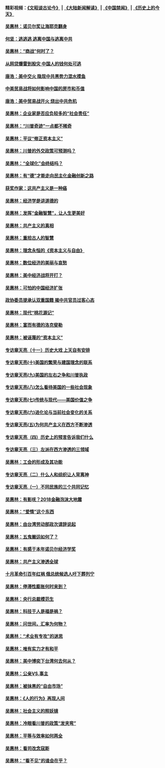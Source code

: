 #### 精彩视频：[《文昭谈古论今》](https://github.com/gfw-breaker/wenzhao/blob/master/README.md?t=12170331) | [《大陆新闻解读》](https://github.com/gfw-breaker/ntdtv-comedy/blob/master/README.md?t=12170331) | [《中国禁闻》](https://github.com/gfw-breaker/ntdtv-news/blob/master/README.md?t=12170331) | [《历史上的今天》](https://github.com/gfw-breaker/today-in-history/blob/master/README.md?t=12170331) 

#### [吴惠林：诺贝尔奖让海耶克翻身](../pages/nsc423/n10890049.md?t=12170331) 

#### [何坚：逃逃逃 逃离中国与逃离中共](../pages/nsc423/n10592891.md?t=12170331) 

#### [吴惠林：“商战”何时了？](../pages/nsc423/n10573558.md?t=12170331) 

#### [从网贷爆雷到股灾 中国人的钱何处可逃](../pages/nsc423/n10572800.md?t=12170331) 

#### [唐浩：美中交火 隐现中共黑势力混水摸鱼](../pages/nsc423/n10544040.md?t=12170331) 

#### [中美贸易战将如何影响中国的房市和币值](../pages/nsc423/n10543697.md?t=12170331) 

#### [唐浩：美中贸易战开火 烧出中共危机](../pages/nsc423/n10540126.md?t=12170331) 

#### [吴惠林：企业家是否应负较多的“社会责任”](../pages/nsc423/n10535022.md?t=12170331) 

#### [吴惠林：“川普奇迹”一点都不稀奇](../pages/nsc423/n10512808.md?t=12170331) 

#### [吴惠林：平议“修正资本主义”](../pages/nsc423/n10495724.md?t=12170331) 

#### [吴惠林：川普的外交政策可预测吗？](../pages/nsc423/n10462387.md?t=12170331) 

#### [吴惠林：“全球化”会终结吗？](../pages/nsc423/n10452838.md?t=12170331) 

#### [吴惠林：有“德”才能走向民主化金融创新之路](../pages/nsc423/n10432292.md?t=12170331) 

#### [获奖作家：这共产主义是一种癌](../pages/nsc423/n10431541.md?t=12170331) 

#### [吴惠林：经济学是讲道德的](../pages/nsc423/n10398014.md?t=12170331) 

#### [吴惠林：发挥“金融智慧”，让人生更美好](../pages/nsc423/n10375019.md?t=12170331) 

#### [吴惠林：共产主义的真相](../pages/nsc423/n10351394.md?t=12170331) 

#### [吴惠林：重拾古人的智慧](../pages/nsc423/n10337691.md?t=12170331) 

#### [吴惠林：理念永恒的《资本主义与自由》](../pages/nsc423/n10316274.md?t=12170331) 

#### [吴惠林：数位经济的美丽与哀愁](../pages/nsc423/n10292946.md?t=12170331) 

#### [吴惠林：美中经济战将开打？](../pages/nsc423/n10258825.md?t=12170331) 

#### [吴惠林：可怕的中国经济扩张](../pages/nsc423/n10219147.md?t=12170331) 

#### [政协委员提承认双重国籍 揭中共官员过客心态](../pages/nsc423/n10208809.md?t=12170331) 

#### [吴惠林：现代“桃花源记”](../pages/nsc423/n10185234.md?t=12170331) 

#### [吴惠林：富而有德的洛克斐勒](../pages/nsc423/n10142264.md?t=12170331) 

#### [吴惠林：被诬蔑的“资本主义”](../pages/nsc423/n10124816.md?t=12170331) 

#### [专访章天亮（十一）历史大戏 上天自有安排](../pages/nsc423/n10094905.md?t=12170331) 

#### [专访章天亮(十)美国的繁荣与建国理念的联系](../pages/nsc423/n10094899.md?t=12170331) 

#### [专访章天亮(九)美国的左右之争和川普执政](../pages/nsc423/n10094889.md?t=12170331) 

#### [专访章天亮(八)怎么看待美国的一些社会现象](../pages/nsc423/n10094857.md?t=12170331) 

#### [专访章天亮(七)传统与现代——美国价值之争](../pages/nsc423/n10093140.md?t=12170331) 

#### [专访章天亮(六)进化论与当前社会变化的关系](../pages/nsc423/n10092036.md?t=12170331) 

#### [专访章天亮(五)为何共产主义在西方不断渗透](../pages/nsc423/n10083620.md?t=12170331) 

#### [专访章天亮（四）历史上的预言告诉我们什么](../pages/nsc423/n10083606.md?t=12170331) 

#### [专访章天亮（三）左派在西方渗透的三领域](../pages/nsc423/n10081115.md?t=12170331) 

#### [吴惠林：工会的形成及其功能](../pages/nsc423/n10080633.md?t=12170331) 

#### [专访章天亮（二）什么人和组织让人背离神](../pages/nsc423/n10076637.md?t=12170331) 

#### [专访章天亮（一）不同民族的三个共同记忆](../pages/nsc423/n10074188.md?t=12170331) 

#### [吴惠林：有影呒？2018金融泡沫大地震](../pages/nsc423/n10040534.md?t=12170331) 

#### [吴惠林：“爱情”这个东西](../pages/nsc423/n10019423.md?t=12170331) 

#### [吴惠林：由台湾劳动部政次请辞说起](../pages/nsc423/n9979679.md?t=12170331) 

#### [吴惠林：五鬼搬运如何了？](../pages/nsc423/n9925338.md?t=12170331) 

#### [吴惠林：有感于本年诺贝尔经济学奖](../pages/nsc423/n9871883.md?t=12170331) 

#### [吴惠林：共产主义渗透全球](../pages/nsc423/n9812748.md?t=12170331) 

#### [十月革命引百年红祸 俄总统候选人吁下葬列宁](../pages/nsc423/n9810182.md?t=12170331) 

#### [吴惠林：停滞性膨胀何时来到？](../pages/nsc423/n9764136.md?t=12170331) 

#### [吴惠林：央行总裁模范生](../pages/nsc423/n9728134.md?t=12170331) 

#### [吴惠林：科技于人是福是祸？](../pages/nsc423/n9672982.md?t=12170331) 

#### [吴惠林：问世间，汇率为何物？](../pages/nsc423/n9621788.md?t=12170331) 

#### [吴惠林：“术业有专攻”的迷思](../pages/nsc423/n9580363.md?t=12170331) 

#### [吴惠林：唯有实力才有和平](../pages/nsc423/n9529599.md?t=12170331) 

#### [吴惠林：美中博奕下台湾何去何从？](../pages/nsc423/n9483598.md?t=12170331) 

#### [吴惠林：公亲VS.事主](../pages/nsc423/n9425637.md?t=12170331) 

#### [吴惠林：被抹黑的“自由市场”](../pages/nsc423/n9351545.md?t=12170331) 

#### [吴惠林：《人的行为》再现人间](../pages/nsc423/n9296339.md?t=12170331) 

#### [吴惠林：社会主义的照妖镜](../pages/nsc423/n9243460.md?t=12170331) 

#### [吴惠林：冷眼看川普的政策“发夹弯”](../pages/nsc423/n9120684.md?t=12170331) 

#### [吴惠林：平等与效率如何两全](../pages/nsc423/n9075430.md?t=12170331) 

#### [吴惠林：看司改念寇斯](../pages/nsc423/n9024915.md?t=12170331) 

#### [吴惠林：“看不见”的谁会在乎？](../pages/nsc423/n8977488.md?t=12170331) 

